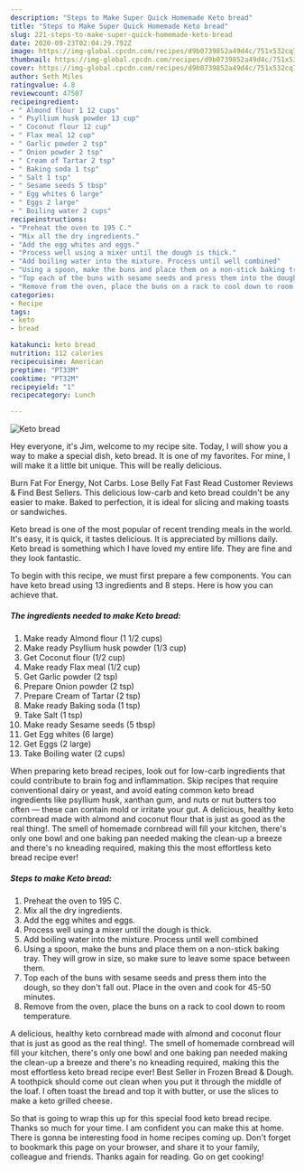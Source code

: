 ```yaml
---
description: "Steps to Make Super Quick Homemade Keto bread"
title: "Steps to Make Super Quick Homemade Keto bread"
slug: 221-steps-to-make-super-quick-homemade-keto-bread
date: 2020-09-23T02:04:29.792Z
image: https://img-global.cpcdn.com/recipes/d9b0739852a49d4c/751x532cq70/keto-bread-recipe-main-photo.jpg
thumbnail: https://img-global.cpcdn.com/recipes/d9b0739852a49d4c/751x532cq70/keto-bread-recipe-main-photo.jpg
cover: https://img-global.cpcdn.com/recipes/d9b0739852a49d4c/751x532cq70/keto-bread-recipe-main-photo.jpg
author: Seth Miles
ratingvalue: 4.8
reviewcount: 47507
recipeingredient:
- " Almond flour 1 12 cups"
- " Psyllium husk powder 13 cup"
- " Coconut flour 12 cup"
- " Flax meal 12 cup"
- " Garlic powder 2 tsp"
- " Onion powder 2 tsp"
- " Cream of Tartar 2 tsp"
- " Baking soda 1 tsp"
- " Salt 1 tsp"
- " Sesame seeds 5 tbsp"
- " Egg whites 6 large"
- " Eggs 2 large"
- " Boiling water 2 cups"
recipeinstructions:
- "Preheat the oven to 195 C."
- "Mix all the dry ingredients."
- "Add the egg whites and eggs."
- "Process well using a mixer until the dough is thick."
- "Add boiling water into the mixture. Process until well combined"
- "Using a spoon, make the buns and place them on a non-stick baking tray. They will grow in size, so make sure to leave some space between them."
- "Top each of the buns with sesame seeds and press them into the dough, so they don&#39;t fall out. Place in the oven and cook for 45-50 minutes."
- "Remove from the oven, place the buns on a rack to cool down to room temperature."
categories:
- Recipe
tags:
- keto
- bread

katakunci: keto bread 
nutrition: 112 calories
recipecuisine: American
preptime: "PT33M"
cooktime: "PT32M"
recipeyield: "1"
recipecategory: Lunch

---
```



![Keto bread](https://img-global.cpcdn.com/recipes/d9b0739852a49d4c/751x532cq70/keto-bread-recipe-main-photo.jpg)

Hey everyone, it's Jim, welcome to my recipe site. Today, I will show you a way to make a special dish, keto bread. It is one of my favorites. For mine, I will make it a little bit unique. This will be really delicious.

Burn Fat For Energy, Not Carbs. Lose Belly Fat Fast Read Customer Reviews &amp; Find Best Sellers. This delicious low-carb and keto bread couldn&#39;t be any easier to make. Baked to perfection, it is ideal for slicing and making toasts or sandwiches.

Keto bread is one of the most popular of recent trending meals in the world. It's easy, it is quick, it tastes delicious. It is appreciated by millions daily. Keto bread is something which I have loved my entire life. They are fine and they look fantastic.


To begin with this recipe, we must first prepare a few components. You can have keto bread using 13 ingredients and 8 steps. Here is how you can achieve that.

<!--inarticleads1-->

##### The ingredients needed to make Keto bread:

1. Make ready  Almond flour (1 1/2 cups)
1. Make ready  Psyllium husk powder (1/3 cup)
1. Get  Coconut flour (1/2 cup)
1. Make ready  Flax meal (1/2 cup)
1. Get  Garlic powder (2 tsp)
1. Prepare  Onion powder (2 tsp)
1. Prepare  Cream of Tartar (2 tsp)
1. Make ready  Baking soda (1 tsp)
1. Take  Salt (1 tsp)
1. Make ready  Sesame seeds (5 tbsp)
1. Get  Egg whites (6 large)
1. Get  Eggs (2 large)
1. Take  Boiling water (2 cups)


When preparing keto bread recipes, look out for low-carb ingredients that could contribute to brain fog and inflammation. Skip recipes that require conventional dairy or yeast, and avoid eating common keto bread ingredients like psyllium husk, xanthan gum, and nuts or nut butters too often — these can contain mold or irritate your gut. A delicious, healthy keto cornbread made with almond and coconut flour that is just as good as the real thing!. The smell of homemade cornbread will fill your kitchen, there&#39;s only one bowl and one baking pan needed making the clean-up a breeze and there&#39;s no kneading required, making this the most effortless keto bread recipe ever! 

<!--inarticleads2-->

##### Steps to make Keto bread:

1. Preheat the oven to 195 C.
1. Mix all the dry ingredients.
1. Add the egg whites and eggs.
1. Process well using a mixer until the dough is thick.
1. Add boiling water into the mixture. Process until well combined
1. Using a spoon, make the buns and place them on a non-stick baking tray. They will grow in size, so make sure to leave some space between them.
1. Top each of the buns with sesame seeds and press them into the dough, so they don&#39;t fall out. Place in the oven and cook for 45-50 minutes.
1. Remove from the oven, place the buns on a rack to cool down to room temperature.


A delicious, healthy keto cornbread made with almond and coconut flour that is just as good as the real thing!. The smell of homemade cornbread will fill your kitchen, there&#39;s only one bowl and one baking pan needed making the clean-up a breeze and there&#39;s no kneading required, making this the most effortless keto bread recipe ever! Best Seller in Frozen Bread &amp; Dough. A toothpick should come out clean when you put it through the middle of the loaf. I often toast the bread and top it with butter, or use the slices to make a keto grilled cheese. 

So that is going to wrap this up for this special food keto bread recipe. Thanks so much for your time. I am confident you can make this at home. There is gonna be interesting food in home recipes coming up. Don't forget to bookmark this page on your browser, and share it to your family, colleague and friends. Thanks again for reading. Go on get cooking!
